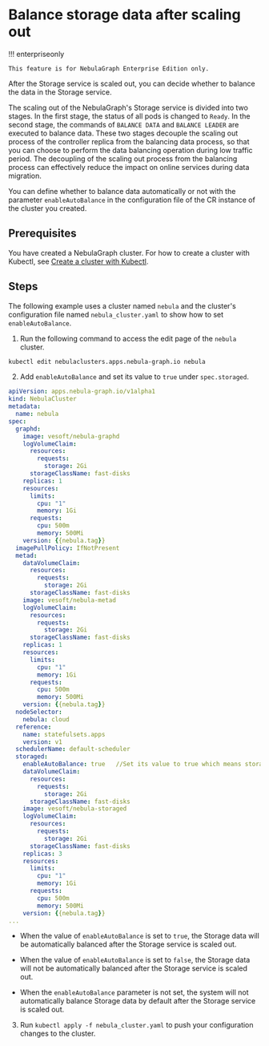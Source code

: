 # Balance storage data after scaling out

!!! enterpriseonly

    This feature is for NebulaGraph Enterprise Edition only.

After the Storage service is scaled out, you can decide whether to balance the data in the Storage service. 

The scaling out of the NebulaGraph's Storage service is divided into two stages. In the first stage, the status of all pods is changed to `Ready`. In the second stage, the commands of `BALANCE DATA` and `BALANCE LEADER` are executed to balance data. These two stages decouple the scaling out process of the controller replica from the balancing data process, so that you can choose to perform the data balancing operation during low traffic period. The decoupling of the scaling out process from the balancing process can effectively reduce the impact on online services during data migration.

You can define whether to balance data automatically or not with the parameter `enableAutoBalance` in the configuration file of the CR instance of the cluster you created.

## Prerequisites

You have created a NebulaGraph cluster. For how to create a cluster with Kubectl, see [Create a cluster with Kubectl](../3.deploy-nebula-graph-cluster/3.1create-cluster-with-kubectl.md). 

## Steps

The following example uses a cluster named `nebula` and the cluster's configuration file named `nebula_cluster.yaml` to show how to set `enableAutoBalance`.

1. Run the following command to access the edit page of the `nebula` cluster.
   
  ```bash
  kubectl edit nebulaclusters.apps.nebula-graph.io nebula
  ```

2. Add `enableAutoBalance` and set its value to `true` under `spec.storaged`.
   
  ```yaml
  apiVersion: apps.nebula-graph.io/v1alpha1
  kind: NebulaCluster
  metadata:
    name: nebula
  spec:
    graphd:
      image: vesoft/nebula-graphd
      logVolumeClaim:
        resources:
          requests:
            storage: 2Gi
        storageClassName: fast-disks
      replicas: 1
      resources:
        limits:
          cpu: "1"
          memory: 1Gi
        requests:
          cpu: 500m
          memory: 500Mi
      version: {{nebula.tag}}
    imagePullPolicy: IfNotPresent
    metad:
      dataVolumeClaim:
        resources:
          requests:
            storage: 2Gi
        storageClassName: fast-disks
      image: vesoft/nebula-metad
      logVolumeClaim:
        resources:
          requests:
            storage: 2Gi
        storageClassName: fast-disks
      replicas: 1
      resources:
        limits:
          cpu: "1"
          memory: 1Gi
        requests:
          cpu: 500m
          memory: 500Mi
      version: {{nebula.tag}}
    nodeSelector:
      nebula: cloud
    reference:
      name: statefulsets.apps
      version: v1
    schedulerName: default-scheduler
    storaged:
      enableAutoBalance: true   //Set its value to true which means storage data will be balanced after the Storage service is scaled out.
      dataVolumeClaim:
        resources:
          requests:
            storage: 2Gi
        storageClassName: fast-disks
      image: vesoft/nebula-storaged
      logVolumeClaim:
        resources:
          requests:
            storage: 2Gi
        storageClassName: fast-disks
      replicas: 3
      resources:
        limits:
          cpu: "1"
          memory: 1Gi
        requests:
          cpu: 500m
          memory: 500Mi
      version: {{nebula.tag}}
  ...    
  ```

  - When the value of `enableAutoBalance` is set to `true`, the Storage data will be automatically balanced after the Storage service is scaled out.

  - When the value of `enableAutoBalance` is set to `false`, the Storage data will not be automatically balanced after the Storage service is scaled out.

  - When the `enableAutoBalance` parameter is not set, the system will not automatically balance Storage data by default after the Storage service is scaled out. 

3. Run `kubectl apply -f nebula_cluster.yaml` to push your configuration changes to the cluster.
